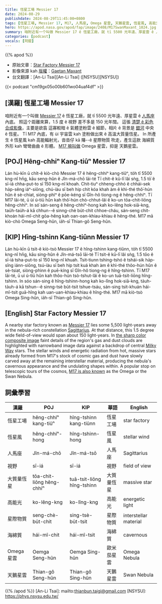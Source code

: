 ```yaml
---
title: 恆星工場 Messier 17
date: 2024-08-29
publishdate: 2024-08-29T11:45:00+0800
tags: [恆星工場, Messier 17, M17, 人馬座, Omega 星雲, 天鵝星雲, 恆星風, 高能光, 視野, 大質量恆星, 星際物質, 海綿質]
hero: https://apod.nasa.gov/apod/fap/image/2408/M17SwanMaxant_1024.jpg
summary: 咱附近有一个叫做 Messier 17 ê 恆星工廠，就 tī 5500 光年遠、厚星雲 ê 人馬座 內底。
categories: [podcast]
vocals: [阿錕]
---
```


{{% apod %}}

- 原始文章：[Star Factory Messier 17](https://apod.nasa.gov/apod/ap240829.html)
- 影像來源 kah [版權][copyright]：[Gaetan Maxant](https://www.astrobin.com/users/Gmaxt/)
- 台文翻譯：[An-Li Tsai][An-Li Tsai] ([NSYSU][NSYSU])

{{< podcast "cm19gx05o00b601wo04uaf4df" >}}

## [漢羅] 恆星工場 Messier 17
咱附近有一个叫做 [Messier 17][Messier 17] ê 恆星工廠，就 tī 5500 光年遠、厚星雲 ê [人馬座][Sagittarius] 內底。
照這个距離來算，1.5 度 ê 視野 差不多是 150 光年闊。
這張 [清楚 ê 彩色合成影像][the sharp color composite image]，主要是欲翕 這寡較暗 ê 氣體塗粉雲 ê 細節，相片 ê 背景是 [銀河][Milky Way] 中央 ê 恆星。
Tī M17 內底，有 ùi 宇宙雲 kah 塗粉做出來 ê 高溫大質量恆星。
In 所產生 ê 恆星風 kah 高能輻射光，沓沓仔 kā 賰--ê 星際物質 吹走，產生這款 海綿質 外形 kah 彎彎曲曲 ê 形體。
[M17 嘛叫做][M17 is also known] Omega 星雲，抑是 天鵝星雲。

## [POJ] Hêng-chhiⁿ Kang-tiûⁿ Messier 17
Lán hù-kīn ū chi̍t-ê kiò-chò Messier 17 ê hêng-chhiⁿ kang-tiûⁿ, to̍h tī 5500 kng-nî hn̄g, kāu seng-hûn ê Jîn-má-chō lāi-té
Tī chit-ê kū-lī lâi sǹg, 1.5 tō͘ ê sī-iá chha-put-to sī 150 kng-nî khoah. Chit-tiuⁿ chheng-chhó ê chhái-sek ha̍p-sêng iáⁿ-siōng, chú-iàu sī beh hip chit kóa khah àm ê khì-thé thô͘-hún hûn ê sè-chiat, siòng-phìⁿ ê pōe-kéng sī Gîn-hô tiong-ng ê hêng-chhiⁿ.
Tī M17 lāi-té, ū ùi ú-tiū hûn kah thô͘-hún chò-chhut-lâi ê ko-un tōa-chit-liōng hêng-chhiⁿ.
In só͘ sán-seng ê hêng-chhiⁿ-hong kah ko-lêng hok-siā-kng, tau̍h-tau̍h-á kā chhun--ê sinng-chè bu̍t-chit chhoe-cháu, sán-seng chit-khoán hái-mî-chit gōa-hêng kah oan-oan-khiau-khiau ê hêng-thé.
M17 mā kiò-chò Omega Seng-hûn, ia̍h-sī Thian-gô Seng-hûn.

## [KIP] Hîng-tshinn Kang-tiûnn Messier 17
Lán hù-kīn ū tsi̍t-ê kiò-tsò Messier 17 ê hîng-tshinn kang-tiûnn, to̍h tī 5500 kng-nî hn̄g, kāu sing-hûn ê Jîn-má-tsō lāi-té
Tī tsit-ê kū-lī lâi sǹg, 1.5 tōo ê sī-iá tsha-put-to sī 150 kng-nî khuah. Tsit-tiunn tshing-tshó ê tshái-sik ha̍p-sîng iánn-siōng, tsú-iàu sī beh hip tsit kuá khah àm ê khì-thé thôo-hún hûn ê sè-tsiat, siòng-phìnn ê puē-kíng sī Gîn-hô tiong-ng ê hîng-tshinn.
Tī M17 lāi-té, ū uì ú-tiū hûn kah thôo-hún tsò-tshut-lâi ê ko-un tuā-tsit-liōng hîng-tshinn.
In sóo sán-sing ê hîng-tshinn-hong kah ko-lîng hok-siā-kng, ta̍uh-ta̍uh-á kā tshun--ê sinng-tsè bu̍t-tsit tshue-tsáu, sán-sing tsit-khuán hái-mî-tsit guā-hîng kah uan-uan-khiau-khiau ê hîng-thé.
M17 mā kiò-tsò Omega Sing-hûn, ia̍h-sī Thian-gô Sing-hûn.

## [English] Star Factory Messier 17
A nearby star factory known as [Messier 17][Messier 17] lies some 5,500 light-years away in the nebula-rich constellation [Sagittarius][Sagittarius].
At that distance, this 1.5 degree wide field-of-view would span about 150 light-years.
In [the sharp color composite image][the sharp color composite image] faint details of the region's gas and dust clouds are highlighted with narrowband image data against a backdrop of central [Milky Way][Milky Way] stars.
The stellar winds and energetic radiation from hot, massive stars already formed from M17's stock of cosmic gas and dust have slowly carved away at the remaining interstellar material, producing the nebula's cavernous appearance and the undulating shapes within.
A popular stop on telescopic tours of the cosmos, [M17 is also known][M17 is also known] as the Omega or the Swan Nebula.

## 詞彙學習

|漢羅|POJ|KIP|華語|English|
|-|-|-|-|-|
|恆星工場|hêng-chhiⁿ kang-tiûⁿ|hîng-tshinn kang-tiûnn|恆星工場|star factory|
|恆星風|hêng-chhiⁿ-hong|hîng-tshinn-hong|恆星風|stellar wind|
|人馬座|Jîn-má-chō|Jîn-má-tsō|人馬座|Sagittarius|
|視野|sī-iá|sī-iá|視野|field of view|
|大質量恆星|tōa-chit-liōng hêng-chhiⁿ|tuā-tsit-liōng hîng-tshinn|大質量恆星|massive star|
|高能光|ko-lêng-kng|ko-lîng-kng|高能光|energetic light|
|星際物質|seng-chè-bu̍t-chit|sing-tsè-bu̍t-tsit|星際物質|interstellar material|
|海綿質|hái-mî-chit|hái-mî-tsit|海綿質|cavernous|
|Omega 星雲|Oemga Seng-hûn|Oemga Sing-hûn|歐米茄星雲|Omega Nebula|
|天鵝星雲|Thian-gô Seng-hûn|Thian-gô Sing-hûn|天鵝星雲|Swan Nebula|

{{% /apod %}}
[An-Li Tsai]: mailto:thianbun.taigi@gmail.com
[NSYSU]: https://phys.nsysu.edu.tw/

[copyright]: https://apod.nasa.gov/apod/fap/lib/about_apod.html#srapply
[License3]: https://creativecommons.org/licenses/by/3.0/
[License2]:https://creativecommons.org/licenses/by-nc-nd/2.0/

[Messier 17]:http://en.wikipedia.org/wiki/Messier_17
[Sagittarius]:http://www.hawastsoc.org/deepsky/sgr/index.html
[the sharp color composite image]:https://www.astrobin.com/dgk4l0/D/
[Milky Way]:https://apod.nasa.gov/apod/ap130531.html
[M17 is also known]:https://science.nasa.gov/mission/hubble/science/explore-the-night-sky/hubble-messier-catalog/messier-17/
